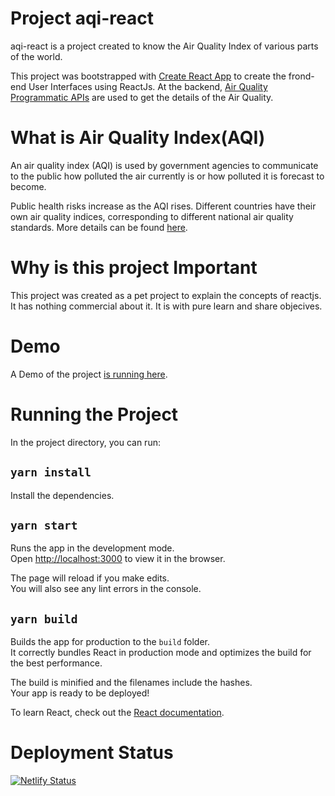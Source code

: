 # Project aqi-react
aqi-react is a project created to know the Air Quality Index of various parts of the world. 

This project was bootstrapped with [Create React App](https://github.com/facebook/create-react-app) to create the frond-end User Interfaces using ReactJs. At the backend, [Air Quality Programmatic APIs](https://aqicn.org/api/) are used to get the details of the Air Quality.

# What is Air Quality Index(AQI)
An air quality index (AQI) is used by government agencies to communicate to the public how polluted the air currently is or how polluted it is forecast to become. 

Public health risks increase as the AQI rises. Different countries have their own air quality indices, corresponding to different national air quality standards. More details can be found [here](https://en.wikipedia.org/wiki/Air_quality_index).

# Why is this project Important
This project was created as a pet project to explain the concepts of reactjs. It has nothing commercial about it. It is with pure learn and share objecives.

# Demo
A Demo of the project [is running here](https://air-quality-index.netlify.com/).

# Running the Project

In the project directory, you can run:

## `yarn install`
Install the dependencies.

## `yarn start`

Runs the app in the development mode.<br />
Open [http://localhost:3000](http://localhost:3000) to view it in the browser.

The page will reload if you make edits.<br />
You will also see any lint errors in the console.

## `yarn build`

Builds the app for production to the `build` folder.<br />
It correctly bundles React in production mode and optimizes the build for the best performance.

The build is minified and the filenames include the hashes.<br />
Your app is ready to be deployed!

To learn React, check out the [React documentation](https://reactjs.org/).

# Deployment Status
[![Netlify Status](https://api.netlify.com/api/v1/badges/6cd2087c-70df-4618-8fff-7a4239351f68/deploy-status)](https://app.netlify.com/sites/air-quality-index/deploys)

